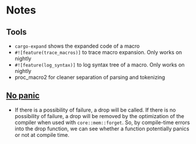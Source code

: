 # Notes

## Tools

* `cargo-expand` shows the expanded code of a macro
* `#![feature(trace_macros)]` to trace macro expansion. Only works on nightly
* `#![feature(log_syntax)]` to log syntax tree of a macro. Only works on nightly
* proc_macro2 for cleaner separation of parsing and tokenizing


## [No panic](https://github.com/dtolnay/no-panic)

* If there is a possibility of failure, a drop will be called. If there is no possibility of failure, a drop will be removed by the optimization of the compiler when used with `core::mem::forget`. So, by compile-time errors into the drop function, we can see whether a function potentially panics or not at compile time.